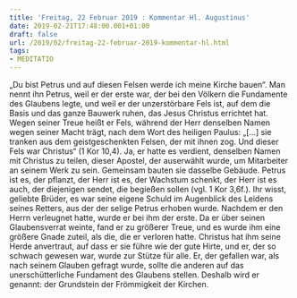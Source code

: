 ```yaml
---
title: 'Freitag, 22 Februar 2019 : Kommentar Hl. Augustinus'
date: 2019-02-21T17:48:00.001+01:00
draft: false
url: /2019/02/freitag-22-februar-2019-kommentar-hl.html
tags: 
- MEDITATIO
---
```


„Du bist Petrus und auf diesen Felsen werde ich meine Kirche bauen“. Man nennt ihn Petrus, weil er der erste war, der bei den Völkern die Fundamente des Glaubens legte, und weil er der unzerstörbare Fels ist, auf dem die Basis und das ganze Bauwerk ruhen, das Jesus Christus errichtet hat. Wegen seiner Treue heißt er Fels, während der Herr denselben Namen wegen seiner Macht trägt, nach dem Wort des heiligen Paulus: „\[...\] sie tranken aus dem geistgeschenkten Felsen, der mit ihnen zog. Und dieser Fels war Christus“ (1 Kor 10,4). Ja, er hatte es verdient, denselben Namen mit Christus zu teilen, dieser Apostel, der auserwählt wurde, um Mitarbeiter an seinem Werk zu sein. Gemeinsam bauten sie dasselbe Gebäude. Petrus ist es, der pflanzt, der Herr ist es, der Wachstum schenkt, der Herr ist es auch, der diejenigen sendet, die begießen sollen (vgl. 1 Kor 3,6f.). Ihr wisst, geliebte Brüder, es war seine eigene Schuld im Augenblick des Leidens seines Retters, aus der der selige Petrus erhoben wurde. Nachdem er den Herrn verleugnet hatte, wurde er bei ihm der erste. Da er über seinen Glaubensverrat weinte, fand er zu größerer Treue, und es wurde ihm eine größere Gnade zuteil, als die, die er verloren hatte. Christus hat ihm seine Herde anvertraut, auf dass er sie führe wie der gute Hirte, und er, der so schwach gewesen war, wurde zur Stütze für alle. Er, der gefallen war, als nach seinem Glauben gefragt wurde, sollte die anderen auf das unerschütterliche Fundament des Glaubens stellen. Deshalb wird er genannt: der Grundstein der Frömmigkeit der Kirchen.